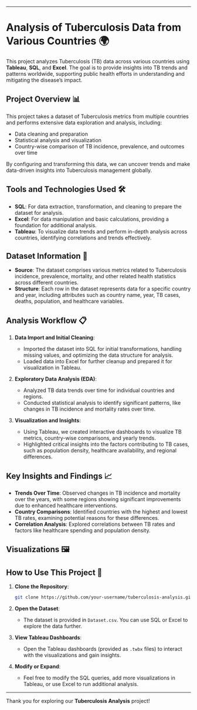 

---

# Analysis of Tuberculosis Data from Various Countries 🌍

This project analyzes Tuberculosis (TB) data across various countries using **Tableau**, **SQL**, and **Excel**. The goal is to provide insights into TB trends and patterns worldwide, supporting public health efforts in understanding and mitigating the disease’s impact.

## Project Overview 📊

This project takes a dataset of Tuberculosis metrics from multiple countries and performs extensive data exploration and analysis, including:
- Data cleaning and preparation
- Statistical analysis and visualization
- Country-wise comparison of TB incidence, prevalence, and outcomes over time

By configuring and transforming this data, we can uncover trends and make data-driven insights into Tuberculosis management globally.

## Tools and Technologies Used 🛠️

- **SQL**: For data extraction, transformation, and cleaning to prepare the dataset for analysis.
- **Excel**: For data manipulation and basic calculations, providing a foundation for additional analysis.
- **Tableau**: To visualize data trends and perform in-depth analysis across countries, identifying correlations and trends effectively.

## Dataset Information 📂

- **Source**: The dataset comprises various metrics related to Tuberculosis incidence, prevalence, mortality, and other related health statistics across different countries.
- **Structure**: Each row in the dataset represents data for a specific country and year, including attributes such as country name, year, TB cases, deaths, population, and healthcare variables.

## Analysis Workflow 📋

1. **Data Import and Initial Cleaning**:
   - Imported the dataset into SQL for initial transformations, handling missing values, and optimizing the data structure for analysis.
   - Loaded data into Excel for further cleanup and prepared it for visualization in Tableau.

2. **Exploratory Data Analysis (EDA)**:
   - Analyzed TB data trends over time for individual countries and regions.
   - Conducted statistical analysis to identify significant patterns, like changes in TB incidence and mortality rates over time.

3. **Visualization and Insights**:
   - Using Tableau, we created interactive dashboards to visualize TB metrics, country-wise comparisons, and yearly trends.
   - Highlighted critical insights into the factors contributing to TB cases, such as population density, healthcare availability, and regional differences.

## Key Insights and Findings 📈

- **Trends Over Time**: Observed changes in TB incidence and mortality over the years, with some regions showing significant improvements due to enhanced healthcare interventions.
- **Country Comparisons**: Identified countries with the highest and lowest TB rates, examining potential reasons for these differences.
- **Correlation Analysis**: Explored correlations between TB rates and factors like healthcare spending and population density.

## Visualizations 🖼️



## How to Use This Project 📂

1. **Clone the Repository**:  
   ```bash
   git clone https://github.com/your-username/tuberculosis-analysis.git
   ```

2. **Open the Dataset**:
   - The dataset is provided in `Dataset.csv`. You can use SQL or Excel to explore the data further.

3. **View Tableau Dashboards**:
   - Open the Tableau dashboards (provided as `.twbx` files) to interact with the visualizations and gain insights.

4. **Modify or Expand**:
   - Feel free to modify the SQL queries, add more visualizations in Tableau, or use Excel to run additional analysis.

---

Thank you for exploring our **Tuberculosis Analysis** project!
